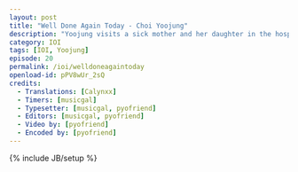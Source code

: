 ```yaml
---
layout: post
title: "Well Done Again Today - Choi Yoojung"
description: "Yoojung visits a sick mother and her daughter in the hospital"
category: IOI
tags: [IOI, Yoojung]
episode: 20
permalink: /ioi/welldoneagaintoday
openload-id: pPV8wUr_2sQ
credits:
  - Translations: [Calynxx]
  - Timers: [musicgal]
  - Typesetter: [musicgal, pyofriend]
  - Editors: [musicgal, pyofriend]
  - Video by: [pyofriend]
  - Encoded by: [pyofriend]
---
```

{% include JB/setup %}
